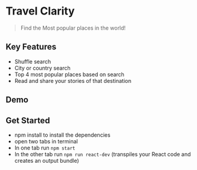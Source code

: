 # Travel Clarity
> Find the Most popular places in the world!

## Key Features
- Shuffle search
- City or country search
- Top 4 most popular places based on search
- Read and share your stories of that destination

## Demo



## Get Started
- npm install to install the dependencies
- open two tabs in terminal
- In one tab run `npm start`
- In the other tab run `npm run react-dev` (transpiles your React code and creates an output bundle)
